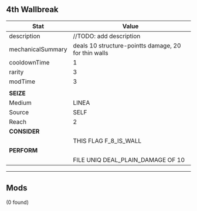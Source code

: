 

## **4th Wallbreak**
| Stat | Value | 
|  --  |  --  | 
| description | //TODO: add description | 
| mechanicalSummary | deals 10 structure-pointts damage, 20 for thin walls | 
| cooldownTime | 1 | 
| rarity | 3 | 
| modTime | 3 | 
|   |   | 
| **SEIZE** |   | 
| Medium | LINEA | 
| Source | SELF | 
| Reach | 2 | 
| **CONSIDER** |   | 
|   | THIS  FLAG  F_8_IS_WALL | 
| **PERFORM** |   | 
|   | FILE  UNIQ  DEAL_PLAIN_DAMAGE  OF  10 | 

---


######  


## **Mods**
(0 found)

